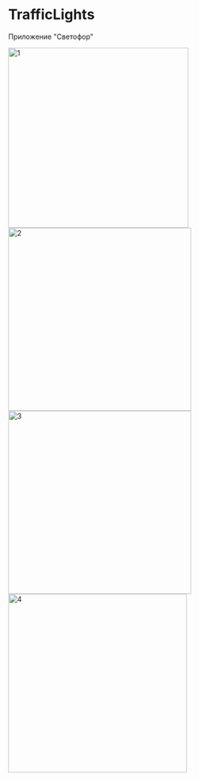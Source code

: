 # TrafficLights
Приложение "Светофор"

<img width="363" alt="1" src="https://user-images.githubusercontent.com/90995165/167327823-5747af76-304a-4789-a704-a3c000a8378e.png">
<img width="369" alt="2" src="https://user-images.githubusercontent.com/90995165/167327837-6425a3ae-bb67-44ab-a423-205214741c25.png">
<img width="369" alt="3" src="https://user-images.githubusercontent.com/90995165/167327838-43062028-7d30-47a3-bd28-2166df633f00.png">
<img width="360" alt="4" src="https://user-images.githubusercontent.com/90995165/167327839-8605cbff-f041-4078-bc12-8d78d77a2db8.png">
